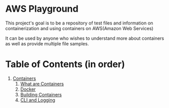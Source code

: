 # AWS Playground

This project's goal is to be a repository of test files and information on containerization and using containers on AWS(Amazon Web Services)

It can be used by anyone who wishes to understand more about containers as well as provide multiple file samples.

# Table of Contents (in order)

1. [Containers](./01.Containers)
    1. [What are Containers](./01.Containers/01.What_Are_Containers.md)
    2. [Docker](./01.Containers/02.Docker.md)
    3. [Building Containers](./01.Containers/03.Building_Containers.md)
    3. [CLI and Logging](./01.Containers/04.CLI_and_Logging.md)
